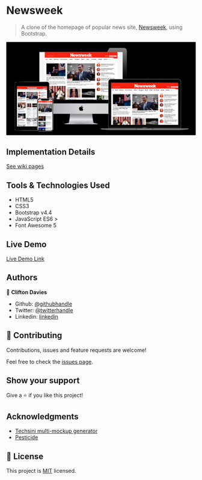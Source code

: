 # Newsweek

> A clone of the homepage of popular news site, [Newsweek](https://www.newsweek.com/), using Bootstrap.

![screenshot](newsweek.png)

## Implementation Details

[See wiki pages](https://github.com/cliftondavies/Newsweek/wiki)

## Tools & Technologies Used

- HTML5
- CSS3
- Bootstrap v4.4
- JavaScript ES6 >
- Font Awesome 5

## Live Demo

[Live Demo Link](https://cliftondavies.github.io/Newsweek/)

## Authors

👤 **Clifton Davies**

- Github: [@githubhandle](https://github.com/cliftondavies)
- Twitter: [@twitterhandle](https://twitter.com/cliftonaedavies)
- Linkedin: [linkedin](https://www.linkedin.com/in/clifton-davies-mbcs/)

## 🤝 Contributing

Contributions, issues and feature requests are welcome!

Feel free to check the [issues page](https://github.com/cliftondavies/Newsweek/issues).

## Show your support

Give a ⭐️ if you like this project!

## Acknowledgments

- [Techsini multi-mockup generator](https://techsini.com/multi-mockup/index.php)
- [Pesticide](https://github.com/mrmrs/pesticide)

## 📝 License

This project is [MIT](https://opensource.org/licenses/MIT) licensed.
